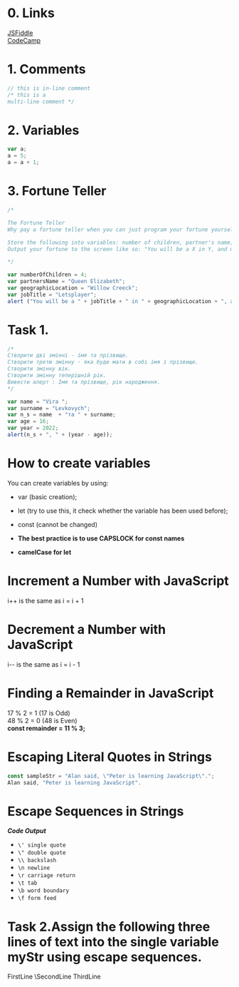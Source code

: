 # 0. Links
[JSFiddle](https://jsfiddle.net/)  
[CodeCamp](https://www.freecodecamp.org/learn/javascript-algorithms-and-data-structures)


# 1. Comments
```js
// this is in-line comment
/* this is a
multi-line comment */
```


# 2. Variables
```js
var a;
a = 5;
a = a + 1;
```


# 3. Fortune Teller
```js
/*

The Fortune Teller
Why pay a fortune teller when you can just program your fortune yourself?

Store the following into variables: number of children, partner's name, geographic location, job title.
Output your fortune to the screen like so: "You will be a X in Y, and married to Z with N kids."

*/

var numberOfChildren = 4;
var partnersName = "Queen Elizabeth";
var geographicLocation = "Willow Creeck";
var jobTitle = "Letsplayer";
alert ("You will be a " + jobTitle + " in " + geographicLocation + ", and married to " + partnersName + " with " + numberOfChildren + " kids." );
```




# Task 1.
```js
/*
Створити дві змінні - імя та прізвище.
Створити третю змінну - яка буде мати в собі імя і прізвище.
Створити змінну вік.
Створити змінну теперішній рік.
Вивести алерт : Імя та прізвище, рік народження.
*/

var name = "Vira ";
var surname = "Levkovych";
var n_s = name  + "та " + surname;
var age = 16;
var year = 2022;
alert(n_s + ", " + (year - age));
```



# How to create variables
You can create variables by using: 
* var (basic creation);
* let (try to use this, it check whether the variable has been used before);
* const (cannot be changed)

* **The best practice is to use CAPSLOCK for const names**
* **camelCase for let**


# Increment a Number with JavaScript
i++ is the same as i = i + 1  


# Decrement a Number with JavaScript
i-- is the same as i = i - 1



# Finding a Remainder in JavaScript
17 % 2 = 1 (17 is Odd)  
48 % 2 = 0 (48 is Even)  
**const remainder = 11 % 3;**


# Escaping Literal Quotes in Strings
```js
const sampleStr = "Alan said, \"Peter is learning JavaScript\".";
Alan said, "Peter is learning JavaScript".
```


# Escape Sequences in Strings
***Code	Output***
* ```\'	single quote```
* ```\"	double quote```
* ```\\	backslash```
* ```\n	newline```
* ```\r	carriage return```
* ```\t	tab```
* ```\b	word boundary```
* ```\f	form feed```

# Task 2.Assign the following three lines of text into the single variable myStr using escape sequences.

FirstLine
    \SecondLine
ThirdLine
